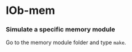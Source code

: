 # IOb-mem #

### Simulate a specific memory module ###

Go to the memory module folder and type `make`.
